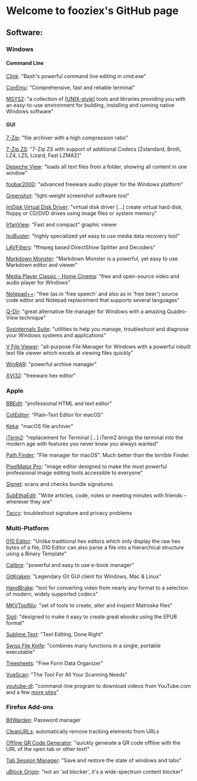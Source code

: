 # Welcome to fooziex's GitHub page

## Software:

### Windows

#### Command Line

[Clink](https://chrisant996.github.io/clink/): "Bash's powerful command line editing in cmd.exe"

[ConEmu](https://conemu.github.io/): "Comprehensive, fast and reliable terminal"

[MSYS2](https://www.msys2.org): "a collection of [[UNIX-style](https://www.msys2.org/docs/what-is-msys2/)] tools and libraries providing you with an easy-to-use environment for building, installing and running native Windows software"

#### GUI

[7-Zip](https://www.7-zip.org/): "file archiver with a high compression ratio"

[7-Zip ZS](https://github.com/mcmilk/7-Zip-zstd/): "7-Zip ZS with support of additional Codecs [Zstandard, Brotli, LZ4, LZ5, Lizard, Fast LZMA2]"

[Depeche View](http://www.stahlworks.com/dev/depeche-view.html): "loads all text files from a folder, showing all content in one window"

[foobar2000](https://www.foobar2000.org/): "advanced freeware audio player for the Windows platform"

[Greenshot](https://getgreenshot.org/): "light-weight screenshot software tool"

[ImDisk Virtual Disk Driver](https://www.ltr-data.se/opencode.html/#ImDisk): "virtual disk driver [...] create virtual hard disk, floppy or CD/DVD drives using image files or system memory"

[IrfanView](https://www.irfanview.com/): "Fast and compact" graphic viewer

[IsoBuster](https://www.isobuster.com/isobuster.php): "highly specialized yet easy to use media data recovery tool"

[LAVFilters](https://github.com/Nevcairiel/LAVFilters): "ffmpeg based DirectShow Splitter and Decoders"

[Markdown Monster](https://markdownmonster.west-wind.com/): "Markdown Monster is a powerful, yet easy to use Markdown editor and viewer"

[Media Player Classic - Home Cinema](https://github.com/clsid2/mpc-hc): "free and open-source video and audio player for Windows"

[Notepad++](https://notepad-plus-plus.org/): "free (as in 'free speech' and also as in 'free beer') source code editor and Notepad replacement that supports several languages"

[Q-Dir](http://q-dir.com/): "great alternative file manager for Windows with a amazing Quadro-View technique"

[Sysinternals Suite](https://docs.microsoft.com/en-us/sysinternals/downloads/sysinternals-suite): "utilities to help you manage, troubleshoot and diagnose your Windows systems and applications"

[V File Viewer](https://www.fileviewer.com/): "all-purpose File Manager for Windows with a powerful inbuilt text file viewer which excels at viewing files quickly"

[WinRAR](https://www.rarlab.com/): "powerful archive manager"

[XVI32](http://www.chmaas.handshake.de/delphi/freeware/xvi32/xvi32.htm): "freeware hex editor"

### Apple

[BBEdit](http://www.barebones.com/products/bbedit/index.html): "professional HTML and text editor"

[CotEditor](https://coteditor.com/): "Plain-Text Editor for macOS"

[Keka](https://www.keka.io/en/): "macOS file archiver"

[iTerm2](https://iterm2.com/): "replacement for Terminal [...] iTerm2 brings the terminal into the modern age with features you never knew you always wanted"

[Path Finder](https://cocoatech.com/): "File manager for macOS". Much better than the *terrible* Finder.

[PixelMator Pro](https://www.pixelmator.com/pro/): "image editor designed to make the most powerful professional image editing tools accessible to everyone"

[Signet](https://eclecticlight.co/taccy-signet-precize-alifix-utiutility-alisma/): scans and checks bundle signatures

[SubEthaEdit](https://subethaedit.net/): "Write articles, code, notes or meeting minutes with friends – wherever they are"

[Taccy](https://eclecticlight.co/taccy-signet-precize-alifix-utiutility-alisma/): troubleshoot signature and privacy problems

### Multi-Platform

[010 Editor](https://www.sweetscape.com/010editor/): "Unlike traditional hex editors which only display the raw hex bytes of a file, 010 Editor can also parse a file into a hierarchical structure using a Binary Template"

[Calibre](https://calibre-ebook.com/): "powerful and easy to use e-book manager"

[GitKraken](https://www.gitkraken.com/): "Legendary Git GUI client for Windows, Mac & Linux"

[HandBrake](https://handbrake.fr/): "tool for converting video from nearly any format to a selection of modern, widely supported codecs"

[MKVToolNix](https://mkvtoolnix.download/): "set of tools to create, alter and inspect Matroska files"

[Sigil](https://sigil-ebook.com/sigil/): "designed to make it easy to create great ebooks using the EPUB format"

[Sublime Text](https://www.sublimetext.com/): "Text Editing, Done Right"

[Swiss File Knife](http://www.stahlworks.com/dev/swiss-file-knife.html): "combines many functions in a single, portable executable"

[Treesheets](https://strlen.com/treesheets/): "Free Form Data Organizer"

[VueScan](https://www.hamrick.com/): "The Tool For All Your Scanning Needs"

[youtube-dl](https://ytdl-org.github.io/youtube-dl/): "command-line program to download videos from YouTube.com and a few [more sites](https://ytdl-org.github.io/youtube-dl/supportedsites.html)"

### Firefox Add-ons

[BitWarden](https://bitwarden.com/): Password manager

[CleanURLs](https://gitlab.com/KevinRoebert/ClearUrls): automatically remove tracking elements from URLs

[Offline QR Code Generator](https://github.com/rugk/offline-qr-code): "quickly generate a QR code offline with the URL of the open tab or other text!"

[Tab Session Manager](https://tab-session-manager.sienori.com/): "Save and restore the state of windows and tabs"

[uBlock Origin](https://github.com/gorhill/uBlock): "not an 'ad blocker', it's a wide-spectrum content blocker"
